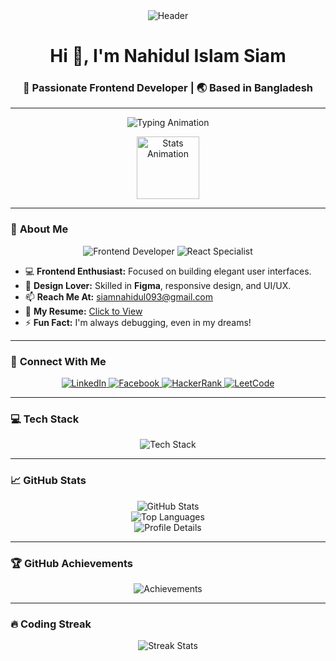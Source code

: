 <div align="center">
  <img src="https://i.ibb.co/KVV2fFc/github-header-image.png" alt="Header" />
</div>

<h1 align="center">Hi 👋, I'm Nahidul Islam Siam</h1>
<h3 align="center">🚀 Passionate Frontend Developer | 🌏 Based in Bangladesh</h3>

---

<p align="center">
  <img src="https://readme-typing-svg.herokuapp.com?font=Fira+Code&size=24&pause=1000&color=36BCF7&width=435&lines=Welcome+to+my+GitHub+Profile!;Frontend+Developer+%7C+Problem+Solver;React+%7C+Next.js+%7C+TailwindCSS;Always+Learning+%7C+Always+Building" alt="Typing Animation" />
</p>

<div align="center">
  <img src="https://github.com/Ashutosh00710/github-readme-animations/blob/main/animations/arrow-stats.gif?raw=true" alt="Stats Animation" width="100" />
</div>

---

### 🌟 **About Me**
<p align="center">
  <img src="https://img.shields.io/badge/Frontend%20Developer-FF6F61?style=for-the-badge&logo=developer&logoColor=white" alt="Frontend Developer" />
  <img src="https://img.shields.io/badge/React%20Specialist-61DAFB?style=for-the-badge&logo=react&logoColor=black" alt="React Specialist" />
</p>

- 💻 **Frontend Enthusiast:** Focused on building elegant user interfaces.  
- 🎨 **Design Lover:** Skilled in **Figma**, responsive design, and UI/UX.  
- 📫 **Reach Me At:** [siamnahidul093@gmail.com](mailto:siamnahidul093@gmail.com)  
- 📄 **My Resume:** [Click to View](https://drive.google.com/file/d/1oTGujjiuwF4O9Ok1rKrIv598nItsQhQH/view)  
- ⚡ **Fun Fact:** I'm always debugging, even in my dreams!

---

### 🔗 **Connect With Me**
<div align="center">
  <a href="https://linkedin.com/in/nahidul-islam-siam/" target="_blank">
    <img src="https://img.shields.io/badge/LinkedIn-0A66C2?style=for-the-badge&logo=linkedin&logoColor=white" alt="LinkedIn" />
  </a>
  <a href="https://fb.com/nahidulislam.siam.397" target="_blank">
    <img src="https://img.shields.io/badge/Facebook-1877F2?style=for-the-badge&logo=facebook&logoColor=white" alt="Facebook" />
  </a>
  <a href="https://www.hackerrank.com/eub_cse_23_19" target="_blank">
    <img src="https://img.shields.io/badge/HackerRank-2EC866?style=for-the-badge&logo=hackerrank&logoColor=white" alt="HackerRank" />
  </a>
  <a href="https://leetcode.com/u/siam628/" target="_blank">
    <img src="https://img.shields.io/badge/LeetCode-FFA116?style=for-the-badge&logo=leetcode&logoColor=white" alt="LeetCode" />
  </a>
</div>

---

### 💻 **Tech Stack**
<p align="center">
  <img src="https://skillicons.dev/icons?i=html,css,js,react,nextjs,tailwind,figma,nodejs,mongodb" alt="Tech Stack" />
</p>

---

### 📈 **GitHub Stats**
<div align="center">
  <img src="https://github-readme-stats.vercel.app/api?username=nahidul-islam-siam&show_icons=true&theme=radical" alt="GitHub Stats" />
</div>
<div align="center">
  <img src="https://github-readme-stats.vercel.app/api/top-langs/?username=nahidul-islam-siam&layout=compact&theme=radical" alt="Top Languages" />
</div>
<div align="center">
  <img src="https://github-profile-summary-cards.vercel.app/api/cards/profile-details?username=nahidul-islam-siam&theme=radical" alt="Profile Details" />
</div>

---

### 🏆 **GitHub Achievements**
<div align="center">
  <img src="https://github-profile-trophy.vercel.app/?username=nahidul-islam-siam&theme=radical&no-frame=true&row=1" alt="Achievements" />
</div>

---

### 🔥 **Coding Streak**
<div align="center">
  <img src="https://github-readme-streak-stats.herokuapp.com/?user=nahidul-islam-siam&theme=radical" alt="Streak Stats" />
</div>



